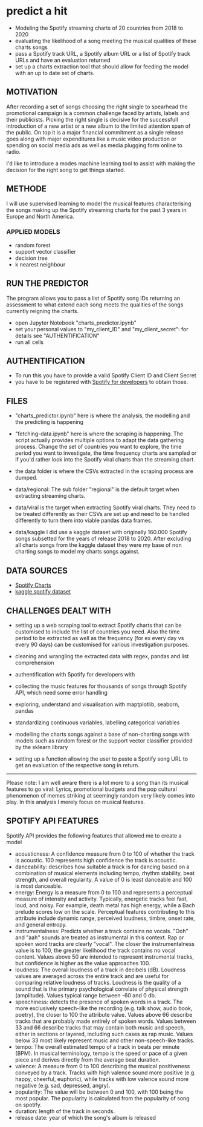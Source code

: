# predict a hit

* Modeling the Spotify streaming charts of 20 countries from 2018 to 2020
* evaluating the likelihood of a song meeting the musical qualities of these charts songs
* pass a Spotify track URL, a Spotify album URL or a list of Spotify track URLs and have an evaluation returned
* set up a charts extraction tool that should allow for feeding the model with an up to date set of charts.

## MOTIVATION
After recording a set of songs choosing the right single to spearhead the promotional campaign is a common challenge faced by artists, labels and their publicists. Picking the right single is decisive for the successfull introduction of a new artist or a new album to the limited attention span of the public. On top it is a major financial commitment as a single release goes along with major expenditures like a music video production or spending on social media ads as well as media plugging form online to radio. 

I'd like to introduce a modes machine learning tool to assist with making the decision for the right song to get things started.
 

## METHODE
I will use supervised learning to model the musical features characterising the songs making up the Spotify streaming charts for the past 3 years in Europe and North America.

### APPLIED MODELS
* random forest
* support vector classifier
* decision tree
* k nearest neighbour

## RUN THE PREDICTOR
The program allows you to pass a list of Spotify song IDs returning an assessment to what extend each song meets the qualities of the songs currently reigning the charts.
* open Jupyter Notebook "charts_predictor.ipynb"
* set your personal values to "my_client_ID" and "my_client_secret": for details see "AUTHENTIFICATION"
* run all cells

## AUTHENTIFICATION
* To run this you have to provide a valid Spotify Client ID and Client Secret
* you have to be registered with [Spotify for developers](https://developer.spotify.com/documentation/general/guides/app-settings/#register-your-app) to obtain those.


## FILES

* "charts_predictor.ipynb" here is where the analysis, the modelling and the predicting is happening

* "fetching-data.ipynb" here is where the scraping is happening. The script actually provides multiple options to adapt the data gathering process. Change the set of countries you want to explore, the time period you want to investigate, the time frequency charts are sampled or if you'd rather look into the Spotify viral charts than the streaming chart.

* the data folder is where the CSVs extracted in the scraping process are dumped. 

* data/regional: The sub folder "regional" is the default target when extracting streaming charts. 

* data/viral is the target when extracting Spotify viral charts. They need to be treated differently as their CSVs are set up and need to be handled differently to turn them into viable pandas data frames. 

* data/kaggle I did use a kaggle dataset with originally 160.000 Spotify songs subsetted for the years of release 2018 to 2020. After excluding all charts songs from the kaggle dataset they were my base of non charting songs to model my charts songs against. 

## DATA SOURCES
* [Spotify Charts](https://www.spotifycharts.de)
* [kaggle spotify dataset](https://www.kaggle.com/yamaerenay/spotify-dataset-19212020-160k-tracks)

## CHALLENGES DEALT WITH
* setting up a web scraping tool to extract Spotify charts that can be customised to include the list of countries you need. Also the time period to be extracted as well as the frequency (for ex every day vs every 90 days) can be customised for various investigation purposes.

* cleaning and wrangling the extracted data with regex, pandas and list comprehension

* authentification with Spotify for developers with 

* collecting the music features for thousands of songs through Spotify API, which need some error handling

* exploring, understand and visualisation with maptplotlib, seaborn, pandas

* standardizing continuous variables, labelling categorical variables

* modelling the charts songs against a base of non-charting songs with models such as random forest or the support vector classifier provided by the sklearn library

* setting up a function allowing the user to paste a Spotify song URL to get an evaluation of the respective song in return. 
---
Please note: I am well aware there is a lot more to a song than its musical features to go viral: Lyrics, promotional budgets and the pop cultural phenomenon of memes striking at seemingly random very likely comes into play. In this analysis I merely focus on musical features.

## SPOTIFY API FEATURES
Spotify API provides the following features that allowed me to create a model

* acousticness: A confidence measure from 0 to 100 of whether the track is acoustic. 100 represents high confidence the track is acoustic. 
* danceability: describes how suitable a track is for dancing based on a combination of musical elements including tempo, rhythm stability, beat strength, and overall regularity. A value of 0 is least danceable and 100 is most danceable. 
* energy: Energy is a measure from 0 to 100 and represents a perceptual measure of intensity and activity. Typically, energetic tracks feel fast, loud, and noisy. For example, death metal has high energy, while a Bach prelude scores low on the scale. Perceptual features contributing to this attribute include dynamic range, perceived loudness, timbre, onset rate, and general entropy. 
* instrumentalness: Predicts whether a track contains no vocals. "Ooh" and "aah" sounds are treated as instrumental in this context. Rap or spoken word tracks are clearly "vocal". The closer the instrumentalness value is to 100, the greater likelihood the track contains no vocal content. Values above 50 are intended to represent instrumental tracks, but confidence is higher as the value approaches 100. 
* loudness: The overall loudness of a track in decibels (dB). Loudness values are averaged across the entire track and are useful for comparing relative loudness of tracks. Loudness is the quality of a sound that is the primary psychological correlate of physical strength (amplitude). Values typical range between -60 and 0 db. 
* speechiness: detects the presence of spoken words in a track. The more exclusively speech-like the recording (e.g. talk show, audio book, poetry), the closer to 100 the attribute value. Values above 66 describe tracks that are probably made entirely of spoken words. Values between 33 and 66 describe tracks that may contain both music and speech, either in sections or layered, including such cases as rap music. Values below 33 most likely represent music and other non-speech-like tracks. 
* tempo: The overall estimated tempo of a track in beats per minute (BPM). In musical terminology, tempo is the speed or pace of a given piece and derives directly from the average beat duration.
* valence: A measure from 0 to 100 describing the musical positiveness conveyed by a track. Tracks with high valence sound more positive (e.g. happy, cheerful, euphoric), while tracks with low valence sound more negative (e.g. sad, depressed, angry). 
* popularity: The value will be between 0 and 100, with 100 being the most popular. The popularity is calculated from the popularity of song on spotify. 
* duration: length of the track in seconds. 
* release date: year of which the song's album is released 
